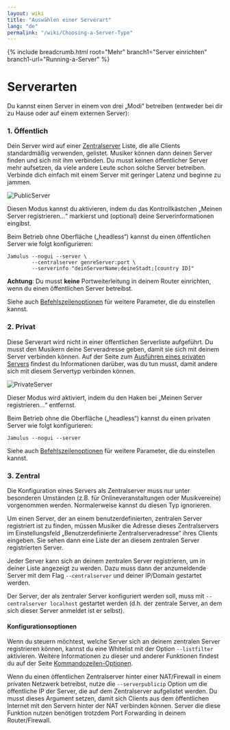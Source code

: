 ```yaml
---
layout: wiki
title: "Auswählen einer Serverart"
lang: "de"
permalink: "/wiki/Choosing-a-Server-Type"
---
```



{% include breadcrumb.html root="Mehr" branch1="Server einrichten" branch1-url="Running-a-Server" %}

# Serverarten

Du kannst einen Server in einem von drei „Modi“ betreiben (entweder bei dir zu Hause oder auf einem externen Server):

### 1. Öffentlich
Dein Server wird auf einer [Zentralserver](Central-Servers) Liste, die alle Clients standardmäßig verwenden, gelistet. Musiker können dann deinen Server finden und sich mit ihm verbinden. Du musst keinen öffentlicher Server mehr aufsetzen, da viele andere Leute schon solche Server betreiben. Verbinde dich einfach mit einem Server mit geringer Latenz und beginne zu jammen.

![PublicServer](https://user-images.githubusercontent.com/4561747/79310856-7e0b2100-7ef4-11ea-9511-b2e3339cab6f.png)

Diesen Modus kannst du aktivieren, indem du das Kontrollkästchen „Meinen Server registrieren...“ markierst und (optional) deine Serverinformationen eingibst.

Beim Betrieb ohne Oberfläche („headless“) kannst du einen öffentlichen Server wie folgt konfigurieren:

~~~
Jamulus --nogui --server \
        --centralserver genreServer:port \
        --serverinfo "deinServerName;deineStadt;[country ID]"
~~~

**Achtung**: Du musst **keine** Portweiterleitung in deinem Router einrichten, wenn du einen öffentlichen Server betreibst.

Siehe auch [Befehlszeilenoptionen](Command-Line-Options) für weitere Parameter, die du einstellen kannst.


### 2. Privat
Diese Serverart wird nicht in einer öffentlichen Serverliste aufgeführt. Du musst den Musikern deine Serveradresse geben, damit sie sich mit deinem Server verbinden können. Auf der Seite zum [Ausführen eines privaten Servers](Running-a-Private-Server) findest du Informationen darüber, was du tun musst, damit andere sich mit diesem Servertyp verbinden können.

![PrivateServer](https://user-images.githubusercontent.com/4561747/79310944-9f6c0d00-7ef4-11ea-9d8a-ecb0e668c22d.png)

Dieser Modus wird aktiviert, indem du den Haken bei „Meinen Server registrieren...“ entfernst.

Beim Betrieb ohne die Oberfläche („headless“) kannst du einen privaten Server wie folgt konfigurieren:

```shell
Jamulus --nogui --server
```

Siehe auch [Befehlszeilenoptionen](Command-Line-Options) für weitere Parameter, die du einstellen kannst.

### 3. Zentral
Die Konfiguration eines Servers als Zentralserver muss nur unter besonderen Umständen (z.B. für Onlineveranstaltungen oder Musikvereine) vorgenommen werden. Normalerweise kannst du diesen Typ ignorieren.

Um einen Server, der an einem benutzerdefinierten, zentralen Server registriert ist zu finden, müssen Musiker die Adresse dieses Zentralservers im Einstellungsfeld „Benutzerdefinierte Zentralserveradresse“ ihres Clients eingeben. Sie sehen dann eine Liste der an diesem zentralen Server registrierten Server.

Jeder Server kann sich an deinem zentralen Server registrieren, um in deiner Liste angezeigt zu werden. Dazu muss dann der anzumeldende Server mit dem Flag `--centralserver` und deiner IP/Domain gestartet werden.

Der Server, der als zentraler Server konfiguriert werden soll, muss mit `--centralserver localhost` gestartet werden (d.h. der zentrale Server, an dem sich dieser Server anmeldet ist er selbst).

#### Konfigurationsoptionen

Wenn du steuern möchtest, welche Server sich an deinem zentralen Server registrieren können, kannst du eine Whitelist mit der Option `--listfilter` aktivieren. Weitere Informationen zu dieser und anderer Funktionen findest du auf der Seite [Kommandozeilen-Optionen](Command-Line-Options).

Wenn du einen öffentlichen Zentralserver hinter einer NAT/Firewall in einem privaten Netzwerk betreibst, nutze die `--serverpublicip` Option um die öffentliche IP der Server, die auf dem Zentralserver aufgelistet werden. Du musst dieses Argument setzen, damit sich Clients aus dem öffentlichen Internet mit den Servern hinter der NAT verbinden können. Server die diese Funktion nutzen benötigen trotzdem Port Forwarding in deinem Router/Firewall.
